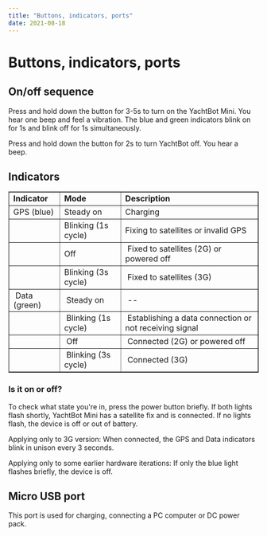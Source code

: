 ```yaml
---
title: "Buttons, indicators, ports"
date: 2021-08-18
---
```

# Buttons, indicators, ports

On/off sequence
---------------

Press and hold down the button for 3-5s to turn on the YachtBot Mini. You hear one beep and feel a vibration. The blue and green indicators blink on for 1s and blink off for 1s simultaneously.

Press and hold down the button for 2s to turn YachtBot off. You hear a beep.

  

Indicators
----------

<table id="table96032" border="1" cellspacing="0" cellpadding="0"><tbody><tr><td class=""><b>Indicator</b></td><td class=""><b>Mode</b></td><td class=""><b>Description</b></td></tr><tr><td class="">GPS (blue)</td><td class="">Steady on</td><td class="">Charging</td></tr><tr><td><br></td><td class="">Blinking (1s cycle)</td><td class="">Fixing to satellites or invalid GPS</td></tr><tr><td class="">&nbsp;</td><td class="">Off</td><td class="">&nbsp;Fixed to satellites (2G) or powered off</td></tr><tr><td class="">&nbsp;</td><td class="">Blinking (3s cycle)</td><td class="">&nbsp;Fixed to satellites (3G)</td></tr><tr><td class="">&nbsp;<span style="line-height: 18px;">Data (green)</span></td><td class="">&nbsp;Steady on</td><td class="">&nbsp;--</td></tr><tr><td>&nbsp;</td><td class="">&nbsp;Blinking (1s cycle)</td><td class="">&nbsp;Establishing a data connection or not receiving signal</td></tr><tr><td>&nbsp;</td><td class="">&nbsp;Off</td><td class="">&nbsp;Connected (2G) or powered off</td></tr><tr><td>&nbsp;</td><td class="">&nbsp;Blinking (3s cycle)</td><td class="current">&nbsp;Connected (3G)</td></tr></tbody></table>

  

### Is it on or off?

To check what state you're in, press the power button briefly. If both lights flash shortly, YachtBot Mini has a satellite fix and is connected. If no lights flash, the device is off or out of battery.

Applying only to 3G version: When connected, the GPS and Data indicators blink in unison every 3 seconds.

Applying only to some earlier hardware iterations: If only the blue light flashes briefly, the device is off.

  

Micro USB port
--------------

This port is used for charging, connecting a PC computer or DC power pack.